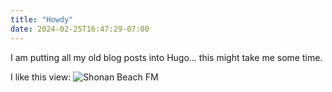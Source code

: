 ```yaml
---
title: "Howdy"
date: 2024-02-25T16:47:29-07:00
---
```


I am putting all my old blog posts into Hugo... this might take me some time.


I like this view:
![Shonan Beach FM](content/images/shonan.png "Shonan Beach view of Mt Fuji")

